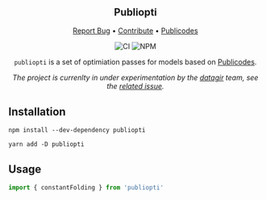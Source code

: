 <div align="center">
  <h3 align="center">
	<big>Publiopti</big>
  </h3>
  <p align="center">
   <a href="https://github.com/EmileRolley/publiopti/issues">Report Bug</a>
   •
   <a href="https://github.com/EmileRolley/publiopti/blob/master/CONTRIBUTING.md">Contribute</a>
   •
   <a href="https://publi.codes">Publicodes</a>
  </p>

![CI][ci-link] ![NPM][npm-link]

`publiopti` is a set of optimiation passes for models based on [Publicodes](https://publi.codes).

<i>The project is currenlty in under experimentation by the [datagir](https://github.com/datagir) team, see the [related issue](https://github.com/orgs/datagir/projects/7?pane=issue&itemId=14616629).</i>

</div>

## Installation

```
npm install --dev-dependency publiopti

yarn add -D publiopti
```

## Usage

```typescript
import { constantFolding } from 'publiopti'
```

[ci-link]: https://github.com/EmileRolley/publiopti/actions/workflows/build.yml/badge.svg
[npm-link]: https://img.shields.io/npm/v/publiopti
